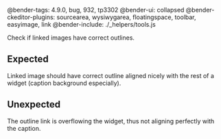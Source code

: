 @bender-tags: 4.9.0, bug, 932, tp3302
@bender-ui: collapsed
@bender-ckeditor-plugins: sourcearea, wysiwygarea, floatingspace, toolbar, easyimage, link
@bender-include: ./_helpers/tools.js

Check if linked images have correct outlines.

## Expected

Linked image should have correct outline aligned nicely with the rest of a widget (caption background especially).

## Unexpected

The outline link is overflowing the widget, thus not aligning perfectly with the caption.
